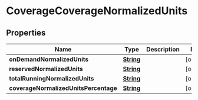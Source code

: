 

# CoverageCoverageNormalizedUnits


## Properties

| Name | Type | Description | Notes |
|------------ | ------------- | ------------- | -------------|
|**onDemandNormalizedUnits** | [**String**](String.md) |  |  [optional] |
|**reservedNormalizedUnits** | [**String**](String.md) |  |  [optional] |
|**totalRunningNormalizedUnits** | [**String**](String.md) |  |  [optional] |
|**coverageNormalizedUnitsPercentage** | [**String**](String.md) |  |  [optional] |



